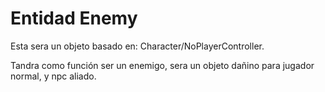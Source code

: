# Entidad Enemy

Esta sera un objeto basado en: Character/NoPlayerController.

Tandra como función ser un enemigo, sera un objeto dañino para jugador normal, y npc aliado.
